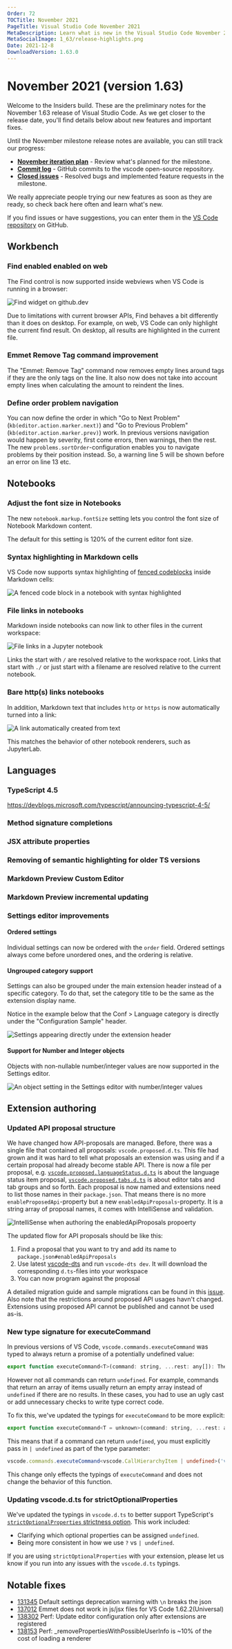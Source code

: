 ```yaml
---
Order: 72
TOCTitle: November 2021
PageTitle: Visual Studio Code November 2021
MetaDescription: Learn what is new in the Visual Studio Code November 2021 Release (1.63)
MetaSocialImage: 1_63/release-highlights.png
Date: 2021-12-8
DownloadVersion: 1.63.0
---
```

# November 2021 (version 1.63)

<!-- DOWNLOAD_LINKS_PLACEHOLDER -->

Welcome to the Insiders build. These are the preliminary notes for the November 1.63 release of Visual Studio Code. As we get closer to the release date, you'll find details below about new features and important fixes.

Until the November milestone release notes are available, you can still track our progress:

* **[November iteration plan](https://github.com/microsoft/vscode/issues/136630)** - Review what's planned for the milestone.
* **[Commit log](https://github.com/Microsoft/vscode/commits/main)** - GitHub commits to the vscode open-source repository.
* **[Closed issues](https://github.com/Microsoft/vscode/issues?q=is%3Aissue+milestone%3A%22November+2021%22+is%3Aclosed)** - Resolved bugs and implemented feature requests in the milestone.

We really appreciate people trying our new features as soon as they are ready, so check back here often and learn what's new.

If you find issues or have suggestions, you can enter them in the [VS Code repository](https://github.com/Microsoft/vscode/issues) on GitHub.

## Workbench

### Find enabled enabled on web

The Find control is now supported inside webviews when VS Code is running in a browser:

![Find widget on github.dev](images/1_63/webview-web-find.png)

Due to limitations with current browser APIs, Find behaves a bit differently than it does on desktop. For example, on web, VS Code can only highlight the current find result. On desktop, all results are highlighted in the current file.


### Emmet Remove Tag command improvement

The "Emmet: Remove Tag" command now removes empty lines around tags if they are the only tags on the line.
It also now does not take into account empty lines when calculating the amount to reindent the lines.

### Define order problem navigation

You can now define the order in which "Go to Next Problem" (`kb(editor.action.marker.next)`) and "Go to Previous Problem" (`kb(editor.action.marker.prev)`) work. In previous versions navigation would happen by severity, first come errors, then warnings, then the rest. The new `problems.sortOrder`-configuration enables you to navigate problems by their position instead. So, a warning line 5 will be shown before an error on line 13 etc.

## Notebooks

### Adjust the font size in Notebooks

The new `notebook.markup.fontSize` setting lets you control the font size of Notebook Markdown content.

The default for this setting is 120% of the current editor font size.

### Syntax highlighting in Markdown cells

VS Code now supports syntax highlighting of [fenced codeblocks](https://docs.github.com/en/github/writing-on-github/working-with-advanced-formatting/creating-and-highlighting-code-blocks) inside Markdown cells:

![A fenced code block in a notebook with syntax highlighted](images/1_63/notebook-fenced-codeblock.png)

### File links in notebooks

Markdown inside notebooks can now link to other files in the current workspace:

![File links in a Jupyter notebook](images/1_63/notebook-file-links.gif)

Links the start with `/` are resolved relative to the workspace root. Links that start with `./` or just start with a filename are resolved relative to the current notebook.

### Bare http(s) links notebooks

In addition, Markdown text that includes `http` or `https` is now automatically turned into a link:

![A link automatically created from text](images/1_63/notebook-bare-link.png)

This matches the behavior of other notebook renderers, such as JupyterLab.

## Languages

### TypeScript 4.5

<!-- TODO: mjbvz -->

https://devblogs.microsoft.com/typescript/announcing-typescript-4-5/

### Method signature completions

<!-- TODO: mjbvz -->

### JSX attribute properties

<!-- TODO: mjbvz -->

### Removing of semantic highlighting for older TS versions

<!-- TODO: mjbvz -->

### Markdown Preview Custom Editor

<!-- TODO: mjbvz -->

### Markdown Preview incremental updating

<!-- TODO: mjbvz -->

### Settings editor improvements

#### Ordered settings

Individual settings can now be ordered with the `order` field. Ordered settings always come before unordered ones, and the ordering is relative.

#### Ungrouped category support

Settings can also be grouped under the main extension header instead of a specific category. To do that, set the category title to be the same as the extension display name.

Notice in the example below that the Conf > Language category is directly under the "Configuration Sample" header.

![Settings appearing directly under the extension header](images/1_63/ungrouped-config-settings-editor.png)

#### Support for Number and Integer objects

Objects with non-nullable number/integer values are now supported in the Settings editor.

![An object setting in the Settings editor with number/integer values](images/1_63/numeric-object-settings-editor.png)

## Extension authoring

### Updated API proposal structure

We have changed how API-proposals are managed. Before, there was a single file that contained all proposals: `vscode.proposed.d.ts`. This file had grown and it was hard to tell what proposals an extension was using and if a certain proposal had already become stable API. There is now a file per proposal, e.g. [`vscode.proposed.languageStatus.d.ts`](https://github.com/microsoft/vscode/blob/d673cdb0ecf1c760f22e0ba5530971e1d91a9d44/src/vscode-dts/vscode.proposed.languageStatus.d.ts) is about the language status item proposal, [`vscode.proposed.tabs.d.ts`](https://github.com/microsoft/vscode/blob/a4d426a1c2ece4222f1343459d31fe948098b2f6/src/vscode-dts/vscode.proposed.tabs.d.ts) is about editor tabs and tab groups and so forth. Each proposal is now named and extensions need to list those names in their `package.json`. That means there is no more `enableProposedApi`-property but a new `enabledApiProposals`-property. It is a string array of proposal names, it comes with IntelliSense and validation.

![IntelliSense when authoring the enabledApiProposals propoerty](images/1_63/enabled-api-proposals.png)


The updated flow for API proposals should be like this:

1. Find a proposal that you want to try and add its name to `package.json#enabledApiProposals`
1. Use latest [vscode-dts](https://www.npmjs.com/package/vscode-dts) and run `vscode-dts dev`. It will download the corresponding `d.ts`-files into your workspace
1. You can now program against the proposal

A detailed migration guide and sample migrations can be found in this [issue](https://github.com/microsoft/vscode/issues/136964). Also note that the restrictions around proposed API usages havn't changed. Extensions using proposed API cannot be published and cannot be used as-is.


### New type signature for executeCommand

In previous versions of VS Code, `vscode.commands.executeCommand` was typed to always return a promise of a potentially undefined value:

```js
export function executeCommand<T>(command: string, ...rest: any[]): Thenable<T | undefined>;
```

However not all commands can return `undefined`. For example, commands that return an array of items usually return an empty array instead of `undefined` if there are no results. In these cases, you had to use an ugly cast or add unnecessary checks to write type correct code.

To fix this, we've updated the typings for `executeCommand` to be more explicit:

```js
export function executeCommand<T = unknown>(command: string, ...rest: any[]): Thenable<T>;
```

This means that if a command can return `undefined`, you must explicitly pass in `| undefined` as part of the type parameter:

```ts
vscode.commands.executeCommand<vscode.CallHierarchyItem | undefined>('vscode.prepareCallHierarchy', ...);
```

This change only effects the typings of `executeCommand` and does not change the behavior of this function.

### Updating vscode.d.ts for strictOptionalProperties

We've updated the typings in `vscode.d.ts` to better support TypeScript's [`strictOptionalProperties` strictness option](https://github.com/microsoft/TypeScript/pull/43947). This work included:

* Clarifying which optional properties can be assigned `undefined`.
* Being more consistent in how we use `?` vs `| undefined`.

If you are using `strictOptionalProperties` with your extension, please let us know if you run into any issues with the `vscode.d.ts` typings.

## Notable fixes

* [131345](https://github.com/microsoft/vscode/issues/131345) Default settings deprecation warning with `\n` breaks the json
* [137012](https://github.com/microsoft/vscode/issues/137012) Emmet does not work in js/jsx files for VS Code 1.62.2(Universal)
* [138302](https://github.com/microsoft/vscode/pull/138302) Perf: Update editor configuration only after extensions are registered
* [138153](https://github.com/microsoft/vscode/issues/138153) Perf: _removePropertiesWithPossibleUserInfo is ~10% of the cost of loading a renderer

<!-- In-product release notes styles.  Do not modify without also modifying regex in gulpfile.common.js -->
<a id="scroll-to-top" role="button" title="Scroll to top" aria-label="scroll to top" href="#"><span class="icon"></span></a>
<link rel="stylesheet" type="text/css" href="css/inproduct_releasenotes.css"/>
